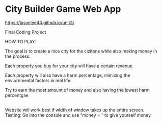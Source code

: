 # City Builder Game Web App
https://jasonlee44.github.io/unit3/

Final Coding Project

HOW TO PLAY:

The goal is to create a nice city for the cizitens while also making money in the process.

Each property you buy for your city will have a certain revenue.

Each property will also have a harm percentage, mimicing the enviornmental factors in real life.

Try to earn the most amount of money and also having the lowest harm percentgae

<br>
Website will work best if width of window takes up the entire screen. <br>
Testing: Go into the console and use "money = " to give yourself money

